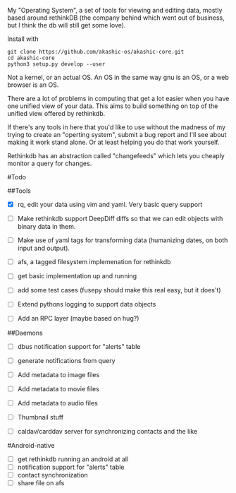 My "Operating System", a set of tools for viewing and editing data, mostly based
around rethinkDB (the company behind which went out of business, but I think the
db will still get some love).

Install with

    git clone https://github.com/akashic-os/akashic-core.git
    cd akashic-core
    python3 setup.py develop --user

Not a kernel, or an actual OS. An OS in the same way gnu is an OS, or a web
browser is an OS.

There are a lot of problems in computing that get a lot easier when you have one
unified view of your data. This aims to build something on top of the unified
view offered by rethinkdb.

If there's any tools in here that you'd like to use without the madness of my
trying to create an "operting system", submit a bug report and I'll see about
making it work stand alone. Or at least helping you do that work yourself.

Rethinkdb has an abstraction called "changefeeds" which lets you cheaply monitor a query for changes.

#Todo

##Tools

 - [X] rq, edit your data using vim and yaml. Very basic query support
  - [ ] Make rethinkdb support DeepDiff diffs so that we can edit objects with
    binary data in them.
  - [ ] Make use of yaml tags for transforming data (humanizing dates, on both
    input and output).

 - [ ] afs, a tagged filesystem implemenation for rethinkdb
  - [ ] get basic implementation up and running
  - [ ] add some test cases (fusepy should make this real easy, but it does't)

 - [ ] Extend pythons logging to support data objects

 - [ ] Add an RPC layer (maybe based on hug?)

##Daemons

 - [ ] dbus notification support for "alerts" table
 - [ ] generate notifications from query

 - [ ] Add metadata to image files
 - [ ] Add metadata to movie files
 - [ ] Add metadata to audio files
 - [ ] Thumbnail stuff

 - [ ] caldav/carddav server for synchronizing contacts and the like

#Android-native

 - [ ] get rethinkdb running an android at all
 - [ ] notification support for "alerts" table
 - [ ] contact synchronization
 - [ ] share file on afs
